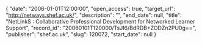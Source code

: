 {
  "date": "2006-01-01T12:00:00", 
  "open_access": true, 
  "target_url": "http://netways.shef.ac.uk/", 
  "description": "", 
  "end_date": null, 
  "title": "NetLinkS : Collaborative Professional Development for Networked Learner Support", 
  "record_id": "20060101T120000/TsJI6/BdRDB+ZODZn2PU0g==", 
  "publisher": "shef.ac.uk", 
  "slug": 120072, 
  "start_date": null
}

